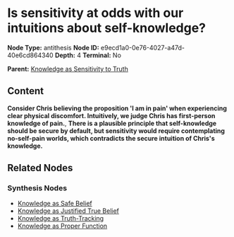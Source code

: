 # Is sensitivity at odds with our intuitions about self-knowledge?

**Node Type:** antithesis
**Node ID:** e9ecd1a0-0e76-4027-a47d-40e6cd864340
**Depth:** 4
**Terminal:** No

**Parent:** [Knowledge as Sensitivity to Truth](knowledge-as-sensitivity-to-truth-synthesis-cd48d056-0b1d-4807-bb94-13c5957459e9.md)

## Content

**Consider Chris believing the proposition 'I am in pain' when experiencing clear physical discomfort. Intuitively, we judge Chris has first-person knowledge of pain.**, **There is a plausible principle that self-knowledge should be secure by default, but sensitivity would require contemplating no-self-pain worlds, which contradicts the secure intuition of Chris's knowledge.**

## Related Nodes

### Synthesis Nodes

- [Knowledge as Safe Belief](knowledge-as-safe-belief-synthesis-e4c8c2c2-da59-4ee2-8466-b85840550dc3.md)
- [Knowledge as Justified True Belief](knowledge-as-justified-true-belief-synthesis-b8d48097-b793-49ce-9c3b-40a50c7d834f.md)
- [Knowledge as Truth-Tracking](knowledge-as-truth-tracking-synthesis-56720c38-4096-4922-936d-1b1d7741e04f.md)
- [Knowledge as Proper Function](knowledge-as-proper-function-synthesis-8b108d23-1488-480a-a207-6b4d592f369f.md)
